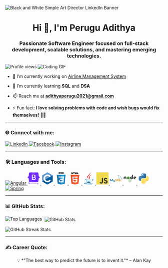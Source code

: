 ![Black and White Simple Art Director LinkedIn Banner](https://github.com/user-attachments/assets/88b87ef0-7494-4cba-8f98-a67dbdac21f9)

<h1 align="center">Hi 👋, I'm Perugu Adithya</h1>
<h3 align="center">Passionate Software Engineer focused on full-stack development, scalable solutions, and mastering emerging technologies.</h3>

<img align="right" alt="Coding GIF" width="400" src="https://www.bing.com/th/id/OGC.c4f313e43be092a0faf3ffb61dfd6686?pid=1.7&rurl=https%3a%2f%2fmedia.giphy.com%2fmedia%2fYnS7j9pwnECXLMrI4t%2fgiphy.gif&ehk=wGANNeEeTqIATSfH9A6h73H%2bR%2fghyvDHoUYAmeFvTgU%3d">

<p align="left"> <img src="https://komarev.com/ghpvc/?username=peruguadithya&label=Profile%20views&color=brightgreen&style=flat" alt="Profile views" /> </p>

- 🔭 I’m currently working on [Airline Management System](https://github.com/PERUGUADITHYA/AirlineManagementSystem)
  
- 🌱 I’m currently learning **SQL** and **DSA**

- 📫 Reach me at **adithyaperugu2021@gmail.com**

- ⚡ Fun fact: **I love solving problems with code and wish bugs would fix themselves!** 🐛🚀

---

### 🌐 Connect with me:
<p align="left">
<a href="https://linkedin.com/in/peruguadithya" target="blank">
    <img align="center" src="https://img.icons8.com/color/48/000000/linkedin.png" alt="LinkedIn" height="40" width="40"/>
</a>
<a href="https://fb.com/adithya.adiperugu" target="blank">
    <img align="center" src="https://img.icons8.com/color/48/000000/facebook.png" alt="Facebook" height="40" width="40"/>
</a>
<a href="https://instagram.com/perugu_adithya2345" target="blank">
    <img align="center" src="https://img.icons8.com/color/48/000000/instagram-new.png" alt="Instagram" height="40" width="40"/>
</a>
</p>

---

### 🛠️ Languages and Tools:
<p align="left"> 
    <a href="https://angular.io" target="_blank" rel="noreferrer"> 
        <img src="https://angular.io/assets/images/logos/angular/angular.svg" alt="Angular" width="40" height="40"/> 
    </a> 
    <a href="https://getbootstrap.com" target="_blank" rel="noreferrer"> 
        <img src="https://raw.githubusercontent.com/devicons/devicon/master/icons/bootstrap/bootstrap-plain-wordmark.svg" alt="Bootstrap" width="40" height="40"/> 
    </a> 
    <a href="https://www.cprogramming.com/" target="_blank" rel="noreferrer"> 
        <img src="https://raw.githubusercontent.com/devicons/devicon/master/icons/c/c-original.svg" alt="C" width="40" height="40"/> 
    </a> 
    <a href="https://www.w3schools.com/css/" target="_blank" rel="noreferrer"> 
        <img src="https://raw.githubusercontent.com/devicons/devicon/master/icons/css3/css3-original-wordmark.svg" alt="CSS3" width="40" height="40"/> 
    </a> 
    <a href="https://www.w3.org/html/" target="_blank" rel="noreferrer"> 
        <img src="https://raw.githubusercontent.com/devicons/devicon/master/icons/html5/html5-original-wordmark.svg" alt="HTML5" width="40" height="40"/> 
    </a> 
    <a href="https://www.java.com" target="_blank" rel="noreferrer"> 
        <img src="https://raw.githubusercontent.com/devicons/devicon/master/icons/java/java-original.svg" alt="Java" width="40" height="40"/> 
    </a> 
    <a href="https://developer.mozilla.org/en-US/docs/Web/JavaScript" target="_blank" rel="noreferrer"> 
        <img src="https://raw.githubusercontent.com/devicons/devicon/master/icons/javascript/javascript-original.svg" alt="JavaScript" width="40" height="40"/> 
    </a> 
    <a href="https://www.mysql.com/" target="_blank" rel="noreferrer"> 
        <img src="https://raw.githubusercontent.com/devicons/devicon/master/icons/mysql/mysql-original-wordmark.svg" alt="MySQL" width="40" height="40"/> 
    </a> 
    <a href="https://nodejs.org" target="_blank" rel="noreferrer"> 
        <img src="https://raw.githubusercontent.com/devicons/devicon/master/icons/nodejs/nodejs-original-wordmark.svg" alt="Node.js" width="40" height="40"/> 
    </a> 
    <a href="https://www.python.org" target="_blank" rel="noreferrer"> 
        <img src="https://raw.githubusercontent.com/devicons/devicon/master/icons/python/python-original.svg" alt="Python" width="40" height="40"/> 
    </a> 
    <a href="https://spring.io/" target="_blank" rel="noreferrer"> 
        <img src="https://www.vectorlogo.zone/logos/springio/springio-icon.svg" alt="Spring" width="40" height="40"/> 
    </a> 
</p>

---

### 📊 GitHub Stats:
<p align="left">
    <img align="left" src="https://github-readme-stats.vercel.app/api/top-langs/?username=peruguadithya&layout=compact&theme=radical" alt="Top Languages" />
</p>
<p>&nbsp;
    <img align="center" src="https://github-readme-stats.vercel.app/api?username=peruguadithya&show_icons=true&theme=radical" alt="GitHub Stats" />
</p>
<p>
    <img align="center" src="https://github-readme-streak-stats.herokuapp.com/?user=peruguadithya&theme=radical" alt="GitHub Streak Stats" />
</p>

---

### ✍️ Career Quote:
<p align="center">
    💡 *"The best way to predict the future is to invent it."* – Alan Kay
</p>
